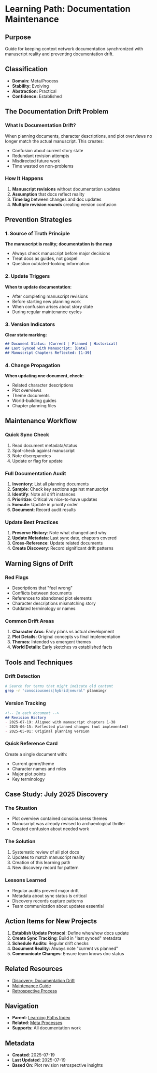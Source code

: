 # Learning Path: Documentation Maintenance

## Purpose
Guide for keeping context network documentation synchronized with manuscript reality and preventing documentation drift.

## Classification
- **Domain:** Meta/Process
- **Stability:** Evolving
- **Abstraction:** Practical
- **Confidence:** Established

## The Documentation Drift Problem

### What Is Documentation Drift?
When planning documents, character descriptions, and plot overviews no longer match the actual manuscript. This creates:
- Confusion about current story state
- Redundant revision attempts
- Misdirected future work
- Time wasted on non-problems

### How It Happens
1. **Manuscript revisions** without documentation updates
2. **Assumption** that docs reflect reality
3. **Time lag** between changes and doc updates
4. **Multiple revision rounds** creating version confusion

## Prevention Strategies

### 1. Source of Truth Principle
**The manuscript is reality; documentation is the map**
- Always check manuscript before major decisions
- Treat docs as guides, not gospel
- Question outdated-looking information

### 2. Update Triggers
**When to update documentation:**
- After completing manuscript revisions
- Before starting new planning work
- When confusion arises about story state
- During regular maintenance cycles

### 3. Version Indicators
**Clear state marking:**
```markdown
## Document Status: [Current | Planned | Historical]
## Last Synced with Manuscript: [Date]
## Manuscript Chapters Reflected: [1-39]
```

### 4. Change Propagation
**When updating one document, check:**
- Related character descriptions
- Plot overviews
- Theme documents  
- World-building guides
- Chapter planning files

## Maintenance Workflow

### Quick Sync Check
1. Read document metadata/status
2. Spot-check against manuscript
3. Note discrepancies
4. Update or flag for update

### Full Documentation Audit
1. **Inventory**: List all planning documents
2. **Sample**: Check key sections against manuscript
3. **Identify**: Note all drift instances
4. **Prioritize**: Critical vs nice-to-have updates
5. **Execute**: Update in priority order
6. **Document**: Record audit results

### Update Best Practices
1. **Preserve History**: Note what changed and why
2. **Update Metadata**: Last sync date, chapters covered
3. **Cross-Reference**: Update related documents
4. **Create Discovery**: Record significant drift patterns

## Warning Signs of Drift

### Red Flags
- Descriptions that "feel wrong"
- Conflicts between documents
- References to abandoned plot elements
- Character descriptions mismatching story
- Outdated terminology or names

### Common Drift Areas
1. **Character Arcs**: Early plans vs actual development
2. **Plot Details**: Original concepts vs final implementation  
3. **Themes**: Intended vs emergent themes
4. **World Details**: Early sketches vs established facts

## Tools and Techniques

### Drift Detection
```bash
# Search for terms that might indicate old content
grep -r "consciousness|hybrid|neural" planning/
```

### Version Tracking
```markdown
<!-- In each document -->
## Revision History
- 2025-07-19: Aligned with manuscript chapters 1-38
- 2025-06-15: Reflected planned changes (not implemented)
- 2025-05-01: Original planning version
```

### Quick Reference Card
Create a single document with:
- Current genre/theme
- Character names and roles
- Major plot points
- Key terminology

## Case Study: July 2025 Discovery

### The Situation
- Plot overview contained consciousness themes
- Manuscript was already revised to archaeological thriller
- Created confusion about needed work

### The Solution
1. Systematic review of all plot docs
2. Updates to match manuscript reality
3. Creation of this learning path
4. New discovery record for pattern

### Lessons Learned
- Regular audits prevent major drift
- Metadata about sync status is critical
- Discovery records capture patterns
- Team communication about updates essential

## Action Items for New Projects

1. **Establish Update Protocol**: Define when/how docs update
2. **Create Sync Tracking**: Build in "last synced" metadata
3. **Schedule Audits**: Regular drift checks
4. **Document Reality**: Always note "current vs planned"
5. **Communicate Changes**: Ensure team knows doc status

## Related Resources
- [Discovery: Documentation Drift](../discovery/records/2025-07-19-001.md)
- [Maintenance Guide](../meta/maintenance.md)
- [Retrospective Process](../meta/retrospective-template.md)

## Navigation
- **Parent**: [Learning Paths Index](index.md)
- **Related**: [Meta Processes](../meta/index.md)
- **Supports**: All documentation work

## Metadata
- **Created**: 2025-07-19
- **Last Updated**: 2025-07-19
- **Based On**: Plot revision retrospective insights